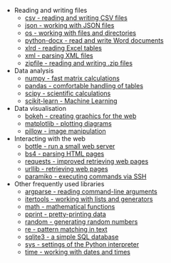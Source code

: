 
* Reading and writing files
  * [csv - reading and writing CSV files](csv.md)
  * [json - working with JSON files](json.md)
  * [os - working with files and directories](os.md)
  * [python-docx - read and write Word documents](docx.md)
  * [xlrd - reading Excel tables](xlrd.md)
  * [xml - parsing XML files](xml.md)
  * [zipfile - reading and writing .zip files](zipfile.md)
* Data analysis
  * [numpy - fast matrix calculations](numpy.md)
  * [pandas - comfortable handling of tables](pandas.md)
  * [scipy - scientific calculations](scipy.md)
  * [scikit-learn - Machine Learning](sklearn.md)
* Data visualisation
  * [bokeh - creating graphics for the web](bokeh.md)
  * [matplotlib - plotting diagrams](matplotlib.md)
  * [pillow - image manipulation](pillow.md)
* Interacting with the web
  * [bottle - run a small web server](bottle.md)
  * [bs4 - parsing HTML pages](bs4.md)
  * [requests - improved retrieving web pages](requests.md)
  * [urllib - retrieving web pages](urllib.md)
  * [paramiko - executing commands via SSH](paramiko.md)
* Other frequently used libraries
  * [argparse - reading command-line arguments](argparse.md)
  * [itertools - working with lists and generators](itertools.md)
  * [math - mathematical functions](math.md)
  * [pprint - pretty-printing data](pprint.md)
  * [random - generating random numbers](random.md)
  * [re - pattern matching in text](re.md)
  * [sqlite3 - a simple SQL database](sqlite.md)
  * [sys - settings of the Python interpreter](sys.md)
  * [time - working with dates and times](time.md)
<!-- 
statsmodel
rpy2
seaborn
!-->

